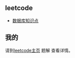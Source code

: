 ## leetcode

- [数据库知识点](https://github.com/jast90/leetcode/blob/master/database.md)

## 我的
请到[leetcode主页](https://leetcode-cn.com/u/jast-3/) 题解 查看详情。

